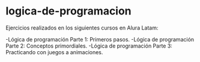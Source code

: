 # logica-de-programacion
Ejercicios realizados en los siguientes cursos en Alura Latam:

-Lógica de programación Parte 1: Primeros pasos. 
-Lógica de programación Parte 2: Conceptos primordiales.
-Lógica de programación Parte 3: Practicando con juegos a animaciones.



